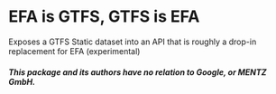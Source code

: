 # EFA is GTFS, GTFS is EFA

Exposes a GTFS Static dataset into an API that is roughly a drop-in replacement for EFA (experimental)

##### This package and its authors have no relation to Google, or MENTZ GmbH.
